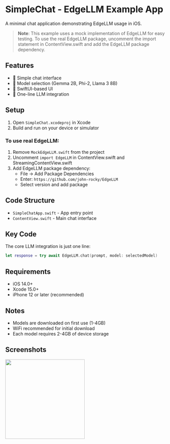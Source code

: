 # SimpleChat - EdgeLLM Example App

A minimal chat application demonstrating EdgeLLM usage in iOS.

> **Note**: This example uses a mock implementation of EdgeLLM for easy testing. To use the real EdgeLLM package, uncomment the import statement in ContentView.swift and add the EdgeLLM package dependency.

## Features

- 💬 Simple chat interface
- 🔄 Model selection (Gemma 2B, Phi-2, Llama 3 8B)
- 📱 SwiftUI-based UI
- 🚀 One-line LLM integration

## Setup

1. Open `SimpleChat.xcodeproj` in Xcode
2. Build and run on your device or simulator

### To use real EdgeLLM:

1. Remove `MockEdgeLLM.swift` from the project
2. Uncomment `import EdgeLLM` in ContentView.swift and StreamingContentView.swift
3. Add EdgeLLM package dependency:
   - File → Add Package Dependencies
   - Enter: `https://github.com/john-rocky/EdgeLLM`
   - Select version and add package

## Code Structure

- `SimpleChatApp.swift` - App entry point
- `ContentView.swift` - Main chat interface

## Key Code

The core LLM integration is just one line:

```swift
let response = try await EdgeLLM.chat(prompt, model: selectedModel)
```

## Requirements

- iOS 14.0+
- Xcode 15.0+
- iPhone 12 or later (recommended)

## Notes

- Models are downloaded on first use (1-4GB)
- WiFi recommended for initial download
- Each model requires 2-4GB of device storage

## Screenshots

<img src="screenshot.png" width="250">
